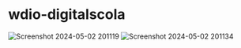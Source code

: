 # wdio-digitalscola



![Screenshot 2024-05-02 201119](https://github.com/dewicharolinas/wdio-digitalscola/assets/167689172/404601de-b96c-416a-a676-b5bccc943c3b)
![Screenshot 2024-05-02 201134](https://github.com/dewicharolinas/wdio-digitalscola/assets/167689172/671e36ed-2ebd-40c1-827d-bef704371301)
